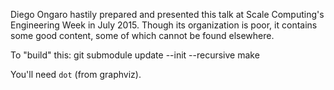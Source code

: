Diego Ongaro hastily prepared and presented this talk at Scale Computing's
Engineering Week in July 2015. Though its organization is poor, it contains
some good content, some of which cannot be found elsewhere.


To "build" this:
    git submodule update --init --recursive
    make

You'll need `dot` (from graphviz).
